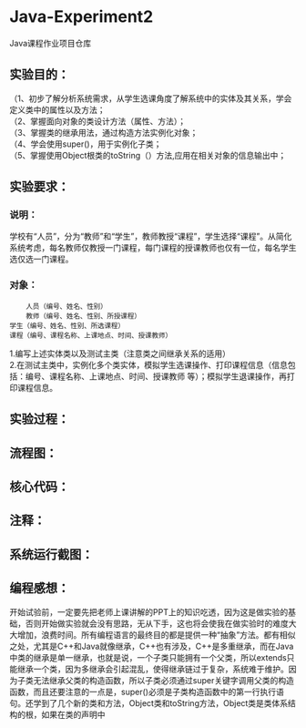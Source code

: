 # Java-Experiment2
  Java课程作业项目仓库
  
## 实验目的：
  （1、初步了解分析系统需求，从学生选课角度了解系统中的实体及其关系，学会定义类中的属性以及方法；  
  （2、掌握面向对象的类设计方法（属性、方法）；  
  （3、掌握类的继承用法，通过构造方法实例化对象；  
  （4、学会使用super()，用于实例化子类；  
  （5、掌握使用Object根类的toString（）方法,应用在相关对象的信息输出中；  

## 实验要求：
  ### 说明：
  学校有“人员”，分为“教师”和“学生”，教师教授“课程”，学生选择“课程”。从简化系统考虑，每名教师仅教授一门课程，每门课程的授课教师也仅有一位，每名学生选仅选一门课程。    
  ### 对象：
        人员（编号、姓名、性别）
        教师（编号、姓名、性别、所授课程）
	学生（编号、姓名、性别、所选课程）
	课程（编号、课程名称、上课地点、时间、授课教师）
  1.编写上述实体类以及测试主类（注意类之间继承关系的适用）  
  2.在测试主类中，实例化多个类实体，模拟学生选课操作、打印课程信息（信息包括：编号、课程名称、上课地点、时间、授课教师 等）；模拟学生退课操作，再打印课程信息。  

## 实验过程：
## 流程图：
## 核心代码：
## 注释：
## 系统运行截图：
## 编程感想：
   开始试验前，一定要先把老师上课讲解的PPT上的知识吃透，因为这是做实验的基础，否则开始做实验就会没有思路，无从下手，这也将会使我在做实验时的难度大大增加，浪费时间。所有编程语言的最终目的都是提供一种“抽象”方法。都有相似之处，尤其是C++和Java就像继承，C++也有涉及，C++是多重继承，而在Java中类的继承是单一继承，也就是说，一个子类只能拥有一个父类，所以extends只能继承一个类，因为多继承会引起混乱，使得继承链过于复杂，系统难于维护。因为子类无法继承父类的构造函数，所以子类必须通过super关键字调用父类的构造函数，而且还要注意的一点是，super()必须是子类构造函数中的第一行执行语句。还学到了几个新的类和方法，Object类和toString方法，Object类是类体系结构的根，如果在类的声明中
